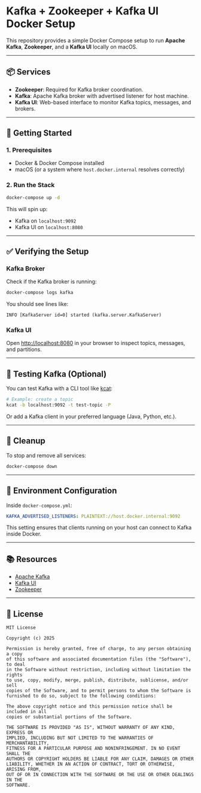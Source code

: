 # Kafka + Zookeeper + Kafka UI Docker Setup

This repository provides a simple Docker Compose setup to run **Apache Kafka**, **Zookeeper**, and a **Kafka UI** locally on macOS.

---

## 📦 Services

- **Zookeeper**: Required for Kafka broker coordination.
- **Kafka**: Apache Kafka broker with advertised listener for host machine.
- **Kafka UI**: Web-based interface to monitor Kafka topics, messages, and brokers.

---

## 🚀 Getting Started

### 1. Prerequisites

- Docker & Docker Compose installed
- macOS (or a system where `host.docker.internal` resolves correctly)

### 2. Run the Stack

```bash
docker-compose up -d
````

This will spin up:

* Kafka on `localhost:9092`
* Kafka UI on `localhost:8080`

---

## ✅ Verifying the Setup

### Kafka Broker

Check if the Kafka broker is running:

```bash
docker-compose logs kafka
```

You should see lines like:

```
INFO [KafkaServer id=0] started (kafka.server.KafkaServer)
```

### Kafka UI

Open [http://localhost:8080](http://localhost:8080) in your browser to inspect topics, messages, and partitions.

---

## 🧪 Testing Kafka (Optional)

You can test Kafka with a CLI tool like [kcat](https://github.com/edenhill/kcat):

```bash
# Example: create a topic
kcat -b localhost:9092 -t test-topic -P
```

Or add a Kafka client in your preferred language (Java, Python, etc.).

---

## 🧼 Cleanup

To stop and remove all services:

```bash
docker-compose down
```

---

## 📝 Environment Configuration

Inside `docker-compose.yml`:

```yaml
KAFKA_ADVERTISED_LISTENERS: PLAINTEXT://host.docker.internal:9092
```

This setting ensures that clients running on your host can connect to Kafka inside Docker.

---

## 📚 Resources

* [Apache Kafka](https://kafka.apache.org/)
* [Kafka UI](https://github.com/provectus/kafka-ui)
* [Zookeeper](https://zookeeper.apache.org/)

---


## 🪪 License


```
MIT License

Copyright (c) 2025

Permission is hereby granted, free of charge, to any person obtaining a copy
of this software and associated documentation files (the "Software"), to deal
in the Software without restriction, including without limitation the rights
to use, copy, modify, merge, publish, distribute, sublicense, and/or sell
copies of the Software, and to permit persons to whom the Software is
furnished to do so, subject to the following conditions:

The above copyright notice and this permission notice shall be included in all
copies or substantial portions of the Software.

THE SOFTWARE IS PROVIDED "AS IS", WITHOUT WARRANTY OF ANY KIND, EXPRESS OR
IMPLIED, INCLUDING BUT NOT LIMITED TO THE WARRANTIES OF MERCHANTABILITY,
FITNESS FOR A PARTICULAR PURPOSE AND NONINFRINGEMENT. IN NO EVENT SHALL THE
AUTHORS OR COPYRIGHT HOLDERS BE LIABLE FOR ANY CLAIM, DAMAGES OR OTHER
LIABILITY, WHETHER IN AN ACTION OF CONTRACT, TORT OR OTHERWISE, ARISING FROM,
OUT OF OR IN CONNECTION WITH THE SOFTWARE OR THE USE OR OTHER DEALINGS IN THE
SOFTWARE.

```
